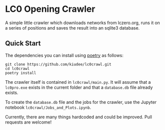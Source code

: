 # LC0 Opening Crawler
A simple little crawler which downloads networks from lczero.org, runs it on a series of positions and saves the result into an sqlite3 database.

## Quick Start
The dependencies you can install using [poetry](https://python-poetry.org/) as follows:

```shell
git clone https://github.com/kiudee/lc0crawl.git
cd lc0crawl
poetry install
```

The crawler itself is contained in `lc0crawl/main.py`. It will assume that a `lc0pro.exe` exists in the current folder and that a `database.db` file already exists.

To create the `database.db` file and the jobs for the crawler, use the Jupyter notebook `lc0crawl/Jobs_and_Plots.ipynb`.

Currently, there are many things hardcoded and could be improved. Pull requests are welcome!